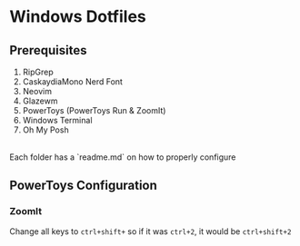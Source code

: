 # Windows Dotfiles
## Prerequisites
1. RipGrep
1. CaskaydiaMono Nerd Font
1. Neovim 
1. Glazewm
1. PowerToys (PowerToys Run & ZoomIt)
1. Windows Terminal
1. Oh My Posh
<br>
Each folder has a `readme.md` on how to properly configure

## PowerToys Configuration
### ZoomIt
Change all keys to `ctrl+shift+` so if it was `ctrl+2`, it would be `ctrl+shift+2`
